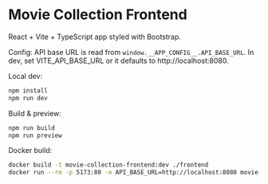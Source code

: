# Movie Collection Frontend

React + Vite + TypeScript app styled with Bootstrap.

Config: API base URL is read from `window.__APP_CONFIG__.API_BASE_URL`. In dev, set VITE_API_BASE_URL or it defaults to http://localhost:8080.

Local dev:

```bash
npm install
npm run dev
```

Build & preview:

```bash
npm run build
npm run preview
```

Docker build:

```bash
docker build -t movie-collection-frontend:dev ./frontend
docker run --rm -p 5173:80 -e API_BASE_URL=http://localhost:8080 movie-collection-frontend:dev
```
